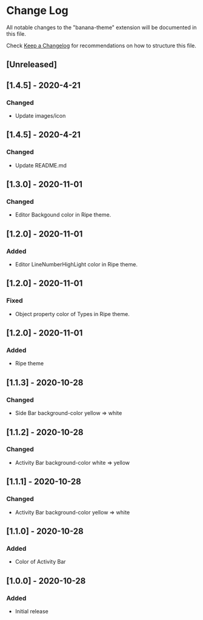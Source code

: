 # Change Log

All notable changes to the "banana-theme" extension will be documented in this file.

Check [Keep a Changelog](http://keepachangelog.com/) for recommendations on how to structure this file.

## [Unreleased]

## [1.4.5] - 2020-4-21

### Changed

- Update images/icon

## [1.4.5] - 2020-4-21

### Changed

- Update README.md

## [1.3.0] - 2020-11-01

### Changed

- Editor Backgound color in Ripe theme.

## [1.2.0] - 2020-11-01

### Added

- Editor LineNumberHighLight color in Ripe theme.

## [1.2.0] - 2020-11-01

### Fixed

- Object property color of Types in Ripe theme.

## [1.2.0] - 2020-11-01

### Added

- Ripe theme

## [1.1.3] - 2020-10-28

### Changed

- Side Bar background-color yellow => white

## [1.1.2] - 2020-10-28

### Changed

- Activity Bar background-color white => yellow

## [1.1.1] - 2020-10-28

### Changed

- Activity Bar background-color yellow => white

## [1.1.0] - 2020-10-28

### Added

- Color of Activity Bar

## [1.0.0] - 2020-10-28

### Added

- Initial release
